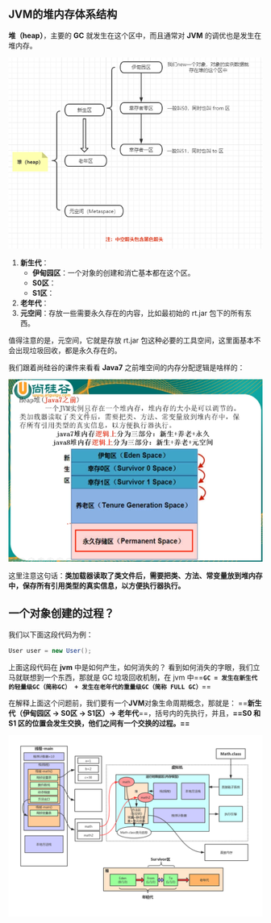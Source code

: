 ## JVM的堆内存体系结构

**堆（heap）**，主要的 **GC** 就发生在这个区中，而且通常对 **JVM** 的调优也是发生在堆内存。

![image-20220226130733088](2022-02-26-JVM堆内存.assets/image-20220226130733088.png)

1. **新生代**：
   - **伊甸园区**：一个对象的创建和消亡基本都在这个区。
   - **S0区**：
   - **S1区**：
2. **老年代**：
3. **元空间**：存放一些需要永久存在的内容，比如最初始的 rt.jar 包下的所有东西。

值得注意的是，元空间，它就是存放 rt.jar 包这种必要的工具空间，这里面基本不会出现垃圾回收，都是永久存在的。

我们跟着尚硅谷的课件来看看 **Java7** 之前堆空间的内存分配逻辑是啥样的：

![image-20220226101952223](2022-02-26-JVM堆内存.assets/image-20220226101952223.png)

这里注意这句话：**类加载器读取了类文件后，需要把类、方法、常变量放到堆内存中，保存所有引用类型的真实信息，以方便执行器执行。**



## 一个对象创建的过程？

我们以下面这段代码为例：

```java
User user = new User();
```

上面这段代码在 **jvm** 中是如何产生，如何消失的？
看到如何消失的字眼，我们立马就联想到一个东西，那就是 GC 垃圾回收机制，在 jvm 中==**`GC = 发生在新生代的轻量级GC（简称GC） + 发生在老年代的重量级GC（简称 FULL GC）`**==

在解释上面这个问题前，我们要有一个**JVM**对象生命周期概念，那就是：
==**新生代（伊甸园区 -> S0区 -> S1区）-> 老年代**==，括号内的先执行，并且，**==S0 和 S1 区的位置会发生交换，他们之间有一个交换的过程。==**

![img](2022-02-26-JVM堆内存.assets/watermark,type_ZmFuZ3poZW5naGVpdGk,shadow_10,text_aHR0cHM6Ly9ibG9nLmNzZG4ubmV0L3dlaXhpbl8zOTMwOTQwMg==,size_16,color_FFFFFF,t_70.png)



